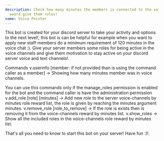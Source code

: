```yaml
---
description: Check how many minutes the members is connected to the voice channels and as
  award give them roles!
name: Voice Pointer
---
```


This bot is created for your discord server to take your activity and options to the next level!, this bot is can be helpful for example when you want to apply new staff members do a minimum requirement of 120 minutes in the voice chat :). Give your server members some roles for being active in the voice channels and give them motivation to stay active on your discord server voice and text channels!.

Commands
v.userinfo [member: if not provided than is using the command caller as a member] -> Showing how many minutes member was in voice channels.

You can use this commands only if the manage_roles permission is enabled for the bot and the command caller is have the administration permission
v.add_role [role] [minutes] -> Add new role to the server voice-channels by minutes role reward list, the role is given by reaching the minutes argument minutes.
v.remove_role [role_to_remove] -> If the role is exists then is removing it from the voice-channels reward by minutes list.
v.show_roles -> Show all the included roles in the voice-channels role reward by minutes list.

That's all you need to know to start this bot on your server! Have fun :)!.
